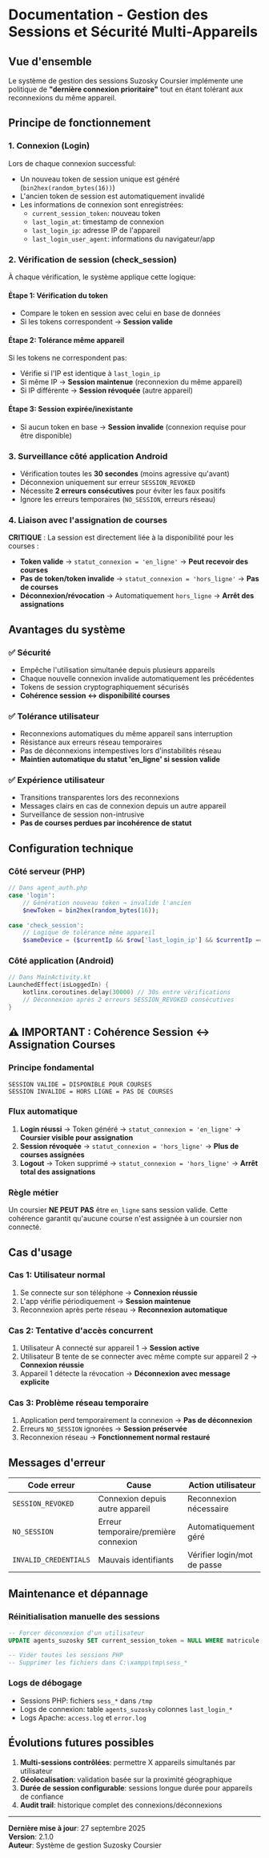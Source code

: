 # Documentation - Gestion des Sessions et Sécurité Multi-Appareils

## Vue d'ensemble

Le système de gestion des sessions Suzosky Coursier implémente une politique de **"dernière connexion prioritaire"** tout en étant tolérant aux reconnexions du même appareil.

## Principe de fonctionnement

### 1. Connexion (Login)
Lors de chaque connexion successful:
- Un nouveau token de session unique est généré (`bin2hex(random_bytes(16))`)
- L'ancien token de session est automatiquement invalidé
- Les informations de connexion sont enregistrées:
  - `current_session_token`: nouveau token
  - `last_login_at`: timestamp de connexion
  - `last_login_ip`: adresse IP de l'appareil
  - `last_login_user_agent`: informations du navigateur/app

### 2. Vérification de session (check_session)
À chaque vérification, le système applique cette logique:

#### Étape 1: Vérification du token
- Compare le token en session avec celui en base de données
- Si les tokens correspondent → **Session valide**

#### Étape 2: Tolérance même appareil  
Si les tokens ne correspondent pas:
- Vérifie si l'IP est identique à `last_login_ip`
- Si même IP → **Session maintenue** (reconnexion du même appareil)
- Si IP différente → **Session révoquée** (autre appareil)

#### Étape 3: Session expirée/inexistante
- Si aucun token en base → **Session invalide** (connexion requise pour être disponible)

### 3. Surveillance côté application Android
- Vérification toutes les **30 secondes** (moins agressive qu'avant)
- Déconnexion uniquement sur erreur `SESSION_REVOKED` 
- Nécessite **2 erreurs consécutives** pour éviter les faux positifs
- Ignore les erreurs temporaires (`NO_SESSION`, erreurs réseau)

### 4. Liaison avec l'assignation de courses
**CRITIQUE** : La session est directement liée à la disponibilité pour les courses :
- **Token valide** → `statut_connexion = 'en_ligne'` → **Peut recevoir des courses**
- **Pas de token/token invalide** → `statut_connexion = 'hors_ligne'` → **Pas de courses**
- **Déconnexion/révocation** → Automatiquement `hors_ligne` → **Arrêt des assignations**

## Avantages du système

### ✅ Sécurité
- Empêche l'utilisation simultanée depuis plusieurs appareils
- Chaque nouvelle connexion invalide automatiquement les précédentes
- Tokens de session cryptographiquement sécurisés
- **Cohérence session ↔ disponibilité courses**

### ✅ Tolérance utilisateur
- Reconnexions automatiques du même appareil sans interruption
- Résistance aux erreurs réseau temporaires  
- Pas de déconnexions intempestives lors d'instabilités réseau
- **Maintien automatique du statut 'en_ligne' si session valide**

### ✅ Expérience utilisateur
- Transitions transparentes lors des reconnexions
- Messages clairs en cas de connexion depuis un autre appareil
- Surveillance de session non-intrusive
- **Pas de courses perdues par incohérence de statut**

## Configuration technique

### Côté serveur (PHP)
```php
// Dans agent_auth.php
case 'login':
    // Génération nouveau token → invalide l'ancien
    $newToken = bin2hex(random_bytes(16));
    
case 'check_session':  
    // Logique de tolérance même appareil
    $sameDevice = ($currentIp && $row['last_login_ip'] && $currentIp === $row['last_login_ip']);
```

### Côté application (Android)
```kotlin
// Dans MainActivity.kt
LaunchedEffect(isLoggedIn) {
    kotlinx.coroutines.delay(30000) // 30s entre vérifications
    // Déconnexion après 2 erreurs SESSION_REVOKED consécutives
}
```

## ⚠️ IMPORTANT : Cohérence Session ↔ Assignation Courses

### Principe fondamental
```
SESSION VALIDE = DISPONIBLE POUR COURSES
SESSION INVALIDE = HORS LIGNE = PAS DE COURSES
```

### Flux automatique
1. **Login réussi** → Token généré → `statut_connexion = 'en_ligne'` → **Coursier visible pour assignation**
2. **Session révoquée** → `statut_connexion = 'hors_ligne'` → **Plus de courses assignées**  
3. **Logout** → Token supprimé → `statut_connexion = 'hors_ligne'` → **Arrêt total des assignations**

### Règle métier
Un coursier **NE PEUT PAS** être `en_ligne` sans session valide. 
Cette cohérence garantit qu'aucune course n'est assignée à un coursier non connecté.

## Cas d'usage

### Cas 1: Utilisateur normal
1. Se connecte sur son téléphone → **Connexion réussie**
2. L'app vérifie périodiquement → **Session maintenue**
3. Reconnexion après perte réseau → **Reconnexion automatique**

### Cas 2: Tentative d'accès concurrent
1. Utilisateur A connecté sur appareil 1 → **Session active**
2. Utilisateur B tente de se connecter avec même compte sur appareil 2 → **Connexion réussie**
3. Appareil 1 détecte la révocation → **Déconnexion avec message explicite**

### Cas 3: Problème réseau temporaire
1. Application perd temporairement la connexion → **Pas de déconnexion**
2. Erreurs `NO_SESSION` ignorées → **Session préservée**
3. Reconnexion réseau → **Fonctionnement normal restauré**

## Messages d'erreur

| Code erreur | Cause | Action utilisateur |
|-------------|-------|-------------------|
| `SESSION_REVOKED` | Connexion depuis autre appareil | Reconnexion nécessaire |
| `NO_SESSION` | Erreur temporaire/première connexion | Automatiquement géré |
| `INVALID_CREDENTIALS` | Mauvais identifiants | Vérifier login/mot de passe |

## Maintenance et dépannage

### Réinitialisation manuelle des sessions
```sql
-- Forcer déconnexion d'un utilisateur
UPDATE agents_suzosky SET current_session_token = NULL WHERE matricule = 'CM20250003';

-- Vider toutes les sessions PHP
-- Supprimer les fichiers dans C:\xampp\tmp\sess_*
```

### Logs de débogage
- Sessions PHP: fichiers `sess_*` dans `/tmp`
- Logs de connexion: table `agents_suzosky` colonnes `last_login_*`
- Logs Apache: `access.log` et `error.log`

## Évolutions futures possibles

1. **Multi-sessions contrôlées**: permettre X appareils simultanés par utilisateur
2. **Géolocalisation**: validation basée sur la proximité géographique
3. **Durée de session configurable**: sessions longue durée pour appareils de confiance
4. **Audit trail**: historique complet des connexions/déconnexions

---

**Dernière mise à jour**: 27 septembre 2025  
**Version**: 2.1.0  
**Auteur**: Système de gestion Suzosky Coursier